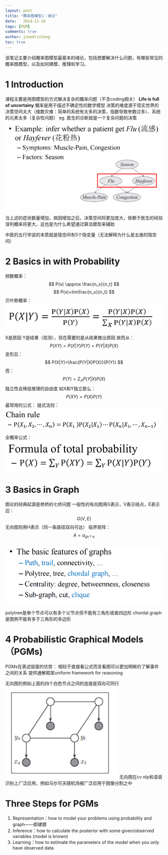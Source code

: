 ```yaml
---
layout: post
title: "概率图模型1：绪论"
date:   2024-11-16
tags: [PGM]
comments: true
author: junedrinleng
toc: true
---
```


该笔记主要介绍概率图模型最基本的绪论，包括想要解决什么问题，有哪些常见的概率图模型，以及如何建模、推理和学习。
<!-- more -->

# 1 Introduction 
课程主要是用图模型的方式解决复杂的概率问题（不含coding相关）
**Life is full of uncertainy**
概率是用于描述不确定性的数学模型
决策的难度源于现实世界的决策空间太大（维数灾难：简单的系统有太多的决策，指数导致参数过多）、系统的元素太多（复杂性问题）
eg. 医生的诊断就是一个复杂问题的决策
![](https://raw.githubusercontent.com/JuneDrinleng/JuneDrinleng.github.io/main/img/2024-11-16-%E6%A6%82%E7%8E%87%E5%9B%BE%E6%A8%A1%E5%9E%8B1%E7%BB%AA%E8%AE%BA/image-20240909101452938.png)


当上述的症状数量增加，病因增加之后，决策空间将更加庞大，依赖于医生的经验误判概率将更大，这也是为什么希望通过算法模型来辅助

中医的五行学说的本质就是隐空间有5个隐变量（无法解释为什么是五维的隐空间）
# 2 Basics in with Probability
频数概率：
$$
P(x) \approx \frac{n_x}{n_t}
$$
$$
P(x)=lim\frac{n_x}{n_t}
$$
贝叶斯概率：   
![](https://raw.githubusercontent.com/JuneDrinleng/JuneDrinleng.github.io/main/img/2024-11-16-%E6%A6%82%E7%8E%87%E5%9B%BE%E6%A8%A1%E5%9E%8B1%E7%BB%AA%E8%AE%BA/image-20240909102407997.png)

X是原因 Y是结果（观测），现在需要的是从结果推出原因
故而从：
$$
P(XY)=P(X|Y)P(Y)=P(Y|X)P(X)
$$
变形后：
$$
P(X|Y)=\frac{P(Y|X)P(X)}{P(Y)}
$$
而：
$$
P(Y)=\Sigma_XP(Y|X)P(X) 
$$
独立性会降低推理的自由度
如X和Y独立那么：
$$
P(XY)=P(X)P(Y)
$$
最常用的公式：
链式法则：  
![](https://raw.githubusercontent.com/JuneDrinleng/JuneDrinleng.github.io/main/img/2024-11-16-%E6%A6%82%E7%8E%87%E5%9B%BE%E6%A8%A1%E5%9E%8B1%E7%BB%AA%E8%AE%BA/image-20240909103303796.png)

全概率公式：  
![](https://raw.githubusercontent.com/JuneDrinleng/JuneDrinleng.github.io/main/img/2024-11-16-%E6%A6%82%E7%8E%87%E5%9B%BE%E6%A8%A1%E5%9E%8B1%E7%BB%AA%E8%AE%BA/image-20240909103444904.png)

# 3 Basics in Graph
图论的经典起源是修桥的七桥问题
一般性的有向图用G表示，V表示结点，E表示边：
$$G(V,E)$$
无向图则用H表示（同一条路径双向可达）
临界矩阵：
$$A={a_{ij}}_{n*n}$$  
![](https://raw.githubusercontent.com/JuneDrinleng/JuneDrinleng.github.io/main/img/2024-11-16-%E6%A6%82%E7%8E%87%E5%9B%BE%E6%A8%A1%E5%9E%8B1%E7%BB%AA%E8%AE%BA/image-20240909112152821.png)

polytree是单个节点可以有多个父节点但不能有三角形或者四边形
chordal graph是图例不能有多于三角形的多边形

# 4 Probabilistic Graphical Models（PGMs)
PGMs在表述层面的优势：
相较于直接看公式而言看图可以更加明晰的了解事件之间的关系
提供通解框架uniform framework for reasoning

无向图的例如上面的四个白色节点之间的连接是双向可同行  
![](https://raw.githubusercontent.com/JuneDrinleng/JuneDrinleng.github.io/main/img/2024-11-16-%E6%A6%82%E7%8E%87%E5%9B%BE%E6%A8%A1%E5%9E%8B1%E7%BB%AA%E8%AE%BA/image-20240909113531985.png)
无向图在cv nlp和语音识别上广泛应用，例如马尔可夫随机场被广泛应用于图像分割之中

# Three Steps for PGMs
1. Representation：how to model your problems using probability and graph——即建模
2. Inference：how to calculate the posterior with some given/observed variables (model is known)
3. Learning：how to estimate the parameters of the model when you only have observed data